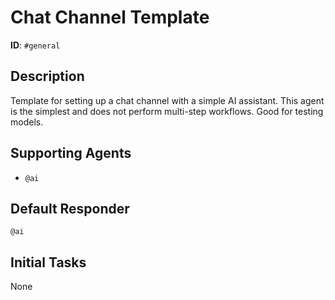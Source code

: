 # Chat Channel Template

**ID**: `#general`

## Description
Template for setting up a chat channel with a simple AI assistant. This agent is the simplest and does not perform multi-step workflows. Good for testing models.

## Supporting Agents
- `@ai`

## Default Responder
`@ai`

## Initial Tasks
None
